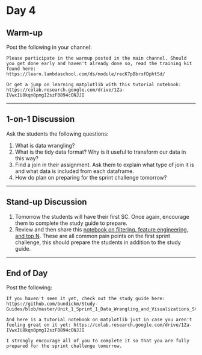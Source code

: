 # Day 4

## Warm-up
Post the following in your channel:
```
Please participate in the warmup posted in the main channel. Should you get done early and haven't already done so, read the training kit found here: https://learn.lambdaschool.com/ds/module/recK7pBbrxfDphtSd/

Or get a jump on learning matplotlib with this tutorial notebook: https://colab.research.google.com/drive/1Za-IVwxIU8kqn8pmgI2szFB894cONJJI
```


---


## 1-on-1 Discussion
Ask the students the following questions:
1. What is data wrangling?
2. What is the tidy data format? Why is it useful to transform our data in this way?
3. Find a join in their assignment. Ask them to explain what type of join it is and what data is included from each dataframe.
4. How do plan on preparing for the sprint challenge tomorrow?


---


## Stand-up Discussion
1. Tomorrow the students will have their first SC. Once again, encourage them to complete the study guide to prepare.
2. Review and then share this [notebook on filtering, feature engineering, and top N](https://colab.research.google.com/drive/1KtvdA8_oZj76dulTC3Fii7c6Latpw4Xb). These are all common pain points on the first sprint challenge, this should prepare the students in addition to the study guide.


---


## End of Day
Post the following:
```
If you haven't seen it yet, check out the study guide here: https://github.com/bundickm/Study-Guides/blob/master/Unit_1_Sprint_1_Data_Wrangling_and_Visualizations_Study_Guide.ipynb

And here is a tutorial notebook on matplotlib just in case you aren't feeling great on it yet: https://colab.research.google.com/drive/1Za-IVwxIU8kqn8pmgI2szFB894cONJJI

I strongly encourage all of you to complete it so that you are fully prepared for the sprint challenge tomorrow.
```
